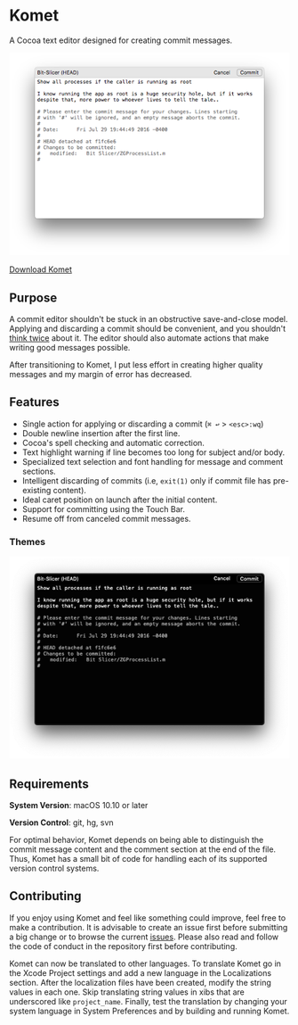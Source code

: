 # Komet

A Cocoa text editor designed for creating commit messages.

![Image of Komet](screenshots/light.png)

[Download Komet](https://zgcoder.net/software/komet/Komet.dmg)

## Purpose

A commit editor shouldn't be stuck in an obstructive save-and-close model. Applying and discarding a commit should be convenient, and you shouldn't [think twice](https://stackoverflow.com/a/4323790) about it. The editor should also automate actions that make writing good messages possible.

After transitioning to Komet, I put less effort in creating higher quality messages and my margin of error has decreased.

## Features

* Single action for applying or discarding a commit (`⌘ ↩` > `<esc>:wq`)
* Double newline insertion after the first line.
* Cocoa's spell checking and automatic correction.
* Text highlight warning if line becomes too long for subject and/or body.
* Specialized text selection and font handling for message and comment sections.
* Intelligent discarding of commits (i.e, `exit(1)` only if commit file has pre-existing content).
* Ideal caret position on launch after the initial content.
* Support for committing using the Touch Bar.
* Resume off from canceled commit messages.

### Themes

![Image of Komet](screenshots/dark.png)

## Requirements

**System Version**: macOS 10.10 or later

**Version Control**: git, hg, svn

For optimal behavior, Komet depends on being able to distinguish the commit message content and the comment section at the end of the file. Thus, Komet has a small bit of code for handling each of its supported version control systems.

## Contributing

If you enjoy using Komet and feel like something could improve, feel free to make a contribution. It is advisable to create an issue first before submitting a big change or to browse the current [issues](https://github.com/zorgiepoo/Komet/issues). Please also read and follow the code of conduct in the repository first before contributing.

Komet can now be translated to other languages. To translate Komet go in the Xcode Project settings and add a new language in the Localizations section. After the localization files have been created, modify the string values in each one. Skip translating string values in xibs that are underscored like  `project_name`. Finally, test the translation by changing your system language in System Preferences and by building and running Komet.
